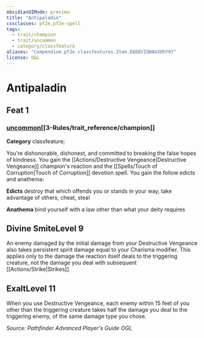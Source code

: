 ```yaml
---
obsidianUIMode: preview
title: "Antipaladin"
cssclasses: pf2e,pf2e-spell
tags:
  - trait/champion
  - trait/uncommon
  - category/classfeature
aliases: "Compendium.pf2e.classfeatures.Item.EQ6DVIQHAUXUhY6Y"
license: OGL
---
```

# Antipaladin
## Feat 1
### [uncommon](uncommon.md "Uncommon Rarity Trait")[[3-Rules/trait_reference/champion]]

**Category** classfeature; 




You're dishonorable, dishonest, and committed to breaking the false hopes of kindness. You gain the [[Actions/Destructive Vengeance|Destructive Vengeance]] champion's reaction and the [[Spells/Touch of Corruption|Touch of Corruption]] devotion spell. You gain the follow edicts and anathema:

**Edicts** destroy that which offends you or stands in your way, take advantage of others, cheat, steal

**Anathema** bind yourself with a law other than what your deity requires

## Divine SmiteLevel 9

An enemy damaged by the initial damage from your Destructive Vengeance also takes persistent spirit damage equal to your Charisma modifier. This applies only to the damage the reaction itself deals to the triggering creature, not the damage you deal with subsequent [[Actions/Strike|Strikes]].

## ExaltLevel 11

When you use Destructive Vengeance, each enemy within 15 feet of you other than the triggering creature takes half the damage you deal to the triggering enemy, of the same damage type you chose.

*Source: Pathfinder Advanced Player's Guide*
*OGL*